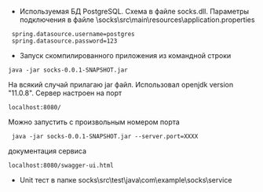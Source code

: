 * Используемая БД  PostgreSQL. Схема в файле socks.dll. Параметры подключения в файле  \socks\src\main\resources\application.properties
```
 spring.datasource.username=postgres
 spring.datasource.password=123
```
* Запуск скомпилированного приложения из командной строки
 ```
java -jar socks-0.0.1-SNAPSHOT.jar
```
 На всякий случай прилагаю jar файл. Использовал openjdk version "11.0.8".
 Сервер настроен на порт 
```
localhost:8080/
 ```
Можно запустить с произвольным номером порта
```
 java -jar socks-0.0.1-SNAPSHOT.jar --server.port=XXXX

```
документация сервиса
```
localhost:8080/swagger-ui.html
```
* Unit тест в папке  socks\src\test\java\com\example\socks\service
